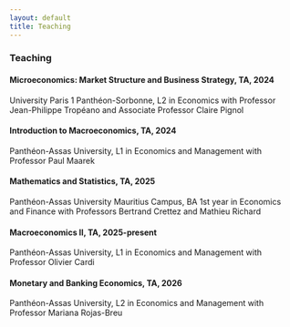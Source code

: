 ```yaml
---
layout: default
title: Teaching
---
```


### Teaching

#### Microeconomics: Market Structure and Business Strategy, TA, 2024

University Paris 1 Panthéon-Sorbonne, L2 in Economics with Professor Jean-Philippe Tropéano and Associate Professor Claire Pignol

#### Introduction to Macroeconomics, TA, 2024

Panthéon-Assas University, L1 in Economics and Management with Professor Paul Maarek

#### Mathematics and Statistics, TA, 2025 

Panthéon-Assas University Mauritius Campus, BA 1st year in Economics and Finance with Professors Bertrand Crettez and Mathieu Richard

#### Macroeconomics II, TA, 2025-present

Panthéon-Assas University, L1 in Economics and Management with Professor Olivier Cardi

#### Monetary and Banking Economics, TA, 2026

Panthéon-Assas University, L2 in Economics and Management with Professor Mariana Rojas-Breu
